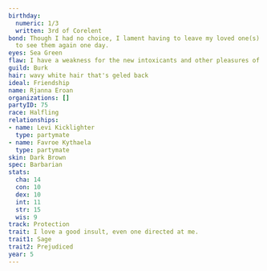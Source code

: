 ```yaml
---
birthday:
  numeric: 1/3
  written: 3rd of Corelent
bond: Though I had no choice, I lament having to leave my loved one(s) behind. I hope
  to see them again one day.
eyes: Sea Green
flaw: I have a weakness for the new intoxicants and other pleasures of this land.
guild: Burk
hair: wavy white hair that's geled back
ideal: Friendship
name: Rjanna Eroan
organizations: []
partyID: 75
race: Halfling
relationships:
- name: Levi Kicklighter
  type: partymate
- name: Favroe Kythaela
  type: partymate
skin: Dark Brown
spec: Barbarian
stats:
  cha: 14
  con: 10
  dex: 10
  int: 11
  str: 15
  wis: 9
track: Protection
trait: I love a good insult, even one directed at me.
trait1: Sage
trait2: Prejudiced
year: 5
---
```

